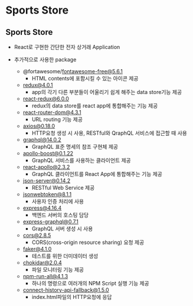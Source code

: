 Sports Store
======

<h2>Sports Store</h2>

* React로 구현한 간단한 전자 상거래 Application

* 추가적으로 사용한 package
  * @fortawesome/fontawesome-free@5.6.1
    * HTML contents에 포함시킬 수 있는 아이콘 제공
  * redux@4.0.1
    * app의 각기 다른 부분들이 어울리기 쉽게 해주는 data store기능 제공
  * react-redux@6.0.0
    * redux의 data store를 react app에 통합해주는 기능 제공
  * react-router-dom@4.3.1
    * URL routing 기능 제공
  * axios@0.18.0
    * HTTP요청 생성 시 사용, RESTful와 QraphQL 서비스에 접근할 때 사용
  * graphql@14.0.2
    * GraphQL 표준 명세의 참조 구현체 제공
  * apollo-boost@0.1.22
    * GraphQL 서비스를 사용하는 클라이언트 제공
  * react-apollo@2.3.2
    * GraphQL 클라이언트를 React App에 통합해주는 기능 제공
  * json-server@0.14.2
    * RESTful Web Service 제공
  * jsonwebtoken@8.1.1
    * 사용자 인증 처리에 사용
  * express@4.16.4
    * 백엔드 서버의 호스팅 담당
  * express-graphql@0.7.1
    * GraphQL 서버 생성 시 사용
  * cors@2.8.5
    * CORS(cross-origin resource sharing) 요청 제공
  * faker@4.1.0
    * 테스트를 위한 더미데이터 생성
  * chokidar@2.0.4
    * 파일 모니터링 기능 제공
  * npm-run-all@4.1.3
    * 하나의 명령으로 여러개의 NPM Script 실행 기능 제공
  * connect-history-api-fallback@1.5.0
    * index.html파일의 HTTP요청에 응답
